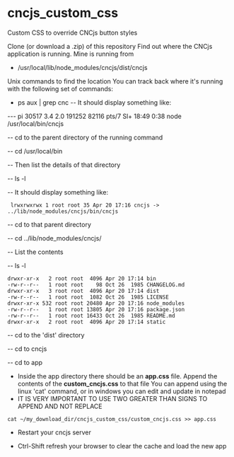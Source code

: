# cncjs_custom_css
Custom CSS to override CNCjs button styles

Clone (or download a .zip) of this repository
Find out where the CNCjs application is running. Mine is running from 
-  /usr/local/lib/node_modules/cncjs/dist/cncjs

Unix commands to find the location
You can track back where it's running with the following set of commands:
- ps aux | grep cnc
-- It should display something like:  

--- pi       30517  3.4  2.0 191252 82116 pts/7    Sl+  18:49   0:38 node /usr/local/bin/cncjs

-- cd to the parent directory of the running command

-- cd /usr/local/bin

-- Then list the details of that directory

-- ls -l

-- It should display something like:

` 
lrwxrwxrwx 1 root root 35 Apr 20 17:16 cncjs -> ../lib/node_modules/cncjs/bin/cncjs
`

-- cd to that parent directory

-- cd ../lib/node_modules/cncjs/

-- List the contents

-- ls -l

```
drwxr-xr-x   2 root root  4096 Apr 20 17:14 bin
-rw-r--r--   1 root root    98 Oct 26  1985 CHANGELOG.md
drwxr-xr-x   3 root root  4096 Apr 20 17:14 dist
-rw-r--r--   1 root root  1082 Oct 26  1985 LICENSE
drwxr-xr-x 532 root root 20480 Apr 20 17:16 node_modules
-rw-r--r--   1 root root 13805 Apr 20 17:16 package.json
-rw-r--r--   1 root root 16433 Oct 26  1985 README.md
drwxr-xr-x   2 root root  4096 Apr 20 17:14 static
```

-- cd to the 'dist' directory

-- cd to cncjs

-- cd to app

- Inside the app directory there should be an **app.css** file. Append the contents of the **custom_cncjs.css** to that file
You can append using the linux 'cat' command, or in windows you can edit and update in notepad
- IT IS VERY IMPORTANT TO USE TWO GREATER THAN SIGNS TO APPEND AND NOT REPLACE

```
cat ~/my_download_dir/cncjs_custom_css/custom_cncjs.css >> app.css
```

- Restart your cncjs server

- Ctrl-Shift refresh your browser to clear the cache and load the new app

